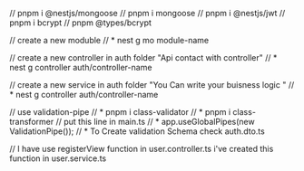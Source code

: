 // pnpm i @nestjs/mongoose
// pnpm i mongoose
// pnpm i @nestjs/jwt
// pnpm i bcrypt
// pnpm @types/bcrypt

// create a new moduble
// \* nest g mo module-name

// create a new controller in auth folder "Api contact with controller"
// \* nest g controller auth/controller-name

// create a new service in auth folder "You Can write your buisness logic "
// \* nest g controller auth/controller-name

// use validation-pipe
// \* pnpm i class-validator
// \* pnpm i class-transformer
// put this line in main.ts
// \* app.useGlobalPipes(new ValidationPipe());
// \* To Create validation Schema check auth.dto.ts

// I have use registerView function in user.controller.ts i've created this function in user.service.ts

  <!-- @Post()
  signIn(@Body() data: Register) {
    return this.userService.registerView(data);
  }
} -->
